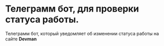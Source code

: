 # Телеграмм бот, для проверки статуса работы.

Телеграмм бот, который уведомляет об изменении статуса работы на сайте **Devman**

